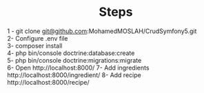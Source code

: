 
<h1 align="center">Steps </h1>

1 - git clone git@github.com:MohamedMOSLAH/CrudSymfony5.git <br>
2- Configure .env file <br>
3- composer install <br>
4- php bin/console doctrine:database:create <br>
5- php bin/console doctrine:migrations:migrate <br>
6- Open http://localhost:8000/
7- Add ingredients http://localhost:8000/ingredient/
8- Add recipe http://localhost:8000/recipe/